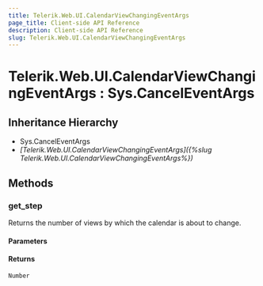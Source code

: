 ```yaml
---
title: Telerik.Web.UI.CalendarViewChangingEventArgs
page_title: Client-side API Reference
description: Client-side API Reference
slug: Telerik.Web.UI.CalendarViewChangingEventArgs
---
```


# Telerik.Web.UI.CalendarViewChangingEventArgs : Sys.CancelEventArgs 

## Inheritance Hierarchy

* Sys.CancelEventArgs
* *[Telerik.Web.UI.CalendarViewChangingEventArgs]({%slug Telerik.Web.UI.CalendarViewChangingEventArgs%})*

## Methods

###  get_step

Returns the number of views by which the calendar is about to change.

#### Parameters

#### Returns

`Number` 


